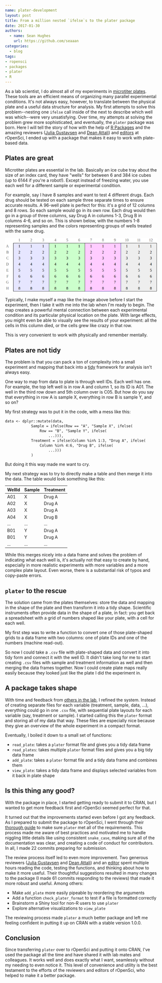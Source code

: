 ```yaml
---
name: plater-development
layout: post
title: From a million nested `ifelse`s to the plater package
date: 2017-01-30
authors:
  - name: Sean Hughes
    url: https://github.com/seaaan
categories:
  - blog
tags:
- ropensci
- packages
- plater
- R
---
```


As a lab scientist, I do almost all of my experiments in [microtiter plates](https://en.wikipedia.org/wiki/Microtiter_plate). These tools are an efficient means of organizing many parallel experimental conditions. It's not always easy, however, to translate between the physical plate and a useful data structure for analysis. My first attempts to solve this problem--nesting one `ifelse` call inside of the next to describe which well was which--were very unsatisfying. Over time, my attempts at solving the problem grew more sophisticated, and eventually, the `plater` package was born. Here I will tell the story of how with the help of [R Packages](http://r-pkgs.had.co.nz/) and the amazing reviewers ([Julia Gustavsen](http://www.juliagustavsen.com/) and [Dean Attali](http://deanattali.com/)) and [editors](https://scottchamberlain.info/) at rOpenSci, I ended up with a package that makes it easy to work with plate-based data. 

## Plates are great

Microtiter plates are essential in the lab. Basically an ice cube tray about the size of an index card, they have "wells" for between 6 and 384 ice cubes (up to 6144 if you're a robot!). Except instead of freezing water, you use each well for a different sample or experimental condition. 

For example, say I have 8 samples and want to test 4 different drugs. Each drug should be tested on each sample three separate times to ensure accurate results. A 96-well plate is perfect for this: it's a grid of 12 columns and 8 rows. So each sample would go in its own row. Each drug would then go in a group of three columns, say Drug A in columns 1-3, Drug B in columns 4-6, and so on. This is shown below, with the numbers 1-8 representing samples and the colors representing groups of wells treated with the same drug. 

![Example plate layout](plate-1.png)

Typically, I make myself a map like the image above before I start the experiment, then I take it with me into the lab when I'm ready to begin. The map creates a powerful mental connection between each experimental condition and its particular physical location on the plate. With large effects, you might even be able to visually see the results of your experiment: all the cells in this column died, or the cells grew like crazy in that row.  

This is very convenient to work with physically and remember mentally.

## Plates are not tidy

The problem is that you can pack a ton of complexity into a small experiment and mapping that back into a [tidy](https://www.jstatsoft.org/article/view/v059i10) framework for analysis isn't always easy. 

One way to map from data to plate is through well IDs. Each well has one. For example, the top left well is in row A and column 1, so its ID is A01. The well in the third row down and 5th column over is C05. But how do you say that everything in row A is sample X, everything in row B is sample Y, and so on? 

My first strategy was to put it in the code, with a mess like this: 

```
data <- dplyr::mutate(data, 
            Sample = ifelse(Row == "A", "Sample X", ifelse(
                Row == "B", "Sample Y", ifelse(
                    ...))), 
            Treatment = ifelse(Column %in% 1:3, "Drug A", ifelse(
                Column %in% 4:6, "Drug B", ifelse(
                    ...)))
            )
```

But doing it this way made me want to cry. 

My next strategy was to try to directly make a table and then merge it into the data. The table would look something like this: 

| WellId | Sample | Treatment | 
| ------ | ------ | --------- | 
| A01    | X      | Drug A    |  
| A02    | X      | Drug A    |     
| A03    | X      | Drug A    |
| A04    | X      | Drug B    |
| ...    | ...    | ...       |
| B01    | Y      | Drug A    |     
| B01    | Y      | Drug A    |     
| ...    | ...    | ...       |

While this merges nicely into a data frame and solves the problem of indicating what each well is, it's actually not that easy to create by hand, especially in more realistic experiments with more variables and a more complex plate layout. Even worse, there is a substantial risk of typos and copy-paste errors. 

## `plater` to the rescue

The solution came from the plates themselves: store the data and mapping in the shape of the plate and then transform it into a tidy shape. Scientific instruments often provide data in the shape of a plate, in fact: you get back a spreadsheet with a grid of numbers shaped like your plate, with a cell for each well. 

My first step was to write a function to convert one of those plate-shaped grids to a data frame with two columns: one of plate IDs and one of the numbers (machine read-out).

So now I could take a `.csv` file with plate-shaped data and convert it into tidy form and connect it with the well ID. It didn't take long for me to start creating `.csv` files with sample and treatment information as well and then merging the data frames together. Now I could create plate maps really easily because they looked just like the plate I did the experiment in. 

## A package takes shape

With time and feedback from [others in the lab](https://github.com/ClaireLevy), I refined the system. Instead of creating separate files for each variable (treatment, sample, data, ...), everything could go in one `.csv` file, with sequential plate layouts for each variable (say, treatment or sample). I started calling this the `plater` format and storing all of my data that way. These files are especially nice because they give an overview of the whole experiment in a compact format. 

Eventually, I boiled it down to a small set of functions: 

* `read_plate`: takes a `plater` format file and gives you a tidy data frame
* `read_plates`: takes multiple `plater` format files and gives you a big tidy data frame
* `add_plate`: takes a `plater` format file and a tidy data frame and combines them
* `view_plate`: takes a tidy data frame and displays selected variables from it back in plate shape

## Is this thing any good?

With the package in place, I started getting ready to submit it to CRAN, but I wanted to get more feedback first and rOpenSci seemed perfect for that. 

It turned out that the improvements started even before I got any feedback. As I prepared to submit the package to rOpenSci, I went through their [thorough guide](https://github.com/ropensci/onboarding#how-to-submit-your-package-for-review)  to make sure `plater` met all of the requirements. This process made me aware of best practices and motivated me to handle niggling little details like using consistent `snake_case`, making sure all of the documentation was clear, and creating a code of conduct for contributors. In all, I made 22 commits preparing for submission.

The review process itself led to even more improvement. Two generous reviewers ([Julia Gustavsen](http://www.juliagustavsen.com/) and [Dean Attali](http://deanattali.com/)) and an [editor](https://scottchamberlain.info/) spent multiple hours reading the code, testing the functions, and thinking about how to make it more useful. Their thoughtful suggestions resulted in many changes to the package (I made 61 commits responding to the reviews) that made it more robust and useful. Among others: 

* Make `add_plate` more easily pipeable by reordering the arguments
* Add a function `check_plater_format` to test if a file is formatted correctly
* Brainstorm a Shiny tool for non-R users to use `plater` 
* Explore alternative visualizations to `view_plate`

The reviewing process made `plater` a much better package and left me feeling confident in putting it up on CRAN with a stable version 1.0.0. 

## Conclusion

Since transferring `plater` over to rOpenSci and putting it onto CRAN, I've used the package all the time and have shared it with lab mates and colleagues. It works well and does exactly what I want, seamlessly without my needing to even notice it. This level of convenience and utility is the best testament to the efforts of the reviewers and editors of rOpenSci, who helped to make it a better package. 
